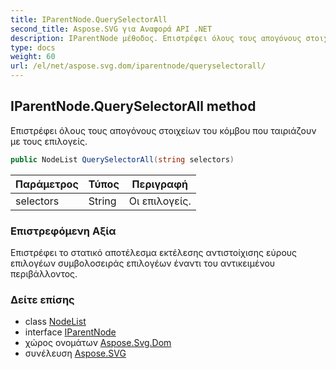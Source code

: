 ```yaml
---
title: IParentNode.QuerySelectorAll
second_title: Aspose.SVG για Αναφορά API .NET
description: IParentNode μέθοδος. Επιστρέφει όλους τους απογόνους στοιχείων του κόμβου που ταιριάζουν με τους επιλογείς.
type: docs
weight: 60
url: /el/net/aspose.svg.dom/iparentnode/queryselectorall/
---
```

## IParentNode.QuerySelectorAll method

Επιστρέφει όλους τους απογόνους στοιχείων του κόμβου που ταιριάζουν με τους επιλογείς.

```csharp
public NodeList QuerySelectorAll(string selectors)
```

| Παράμετρος | Τύπος | Περιγραφή |
| --- | --- | --- |
| selectors | String | Οι επιλογείς. |

### Επιστρεφόμενη Αξία

Επιστρέφει το στατικό αποτέλεσμα εκτέλεσης αντιστοίχισης εύρους επιλογέων συμβολοσειράς επιλογέων έναντι του αντικειμένου περιβάλλοντος.

### Δείτε επίσης

* class [NodeList](../../../aspose.svg.collections/nodelist/)
* interface [IParentNode](../)
* χώρος ονομάτων [Aspose.Svg.Dom](../../iparentnode/)
* συνέλευση [Aspose.SVG](../../../)


